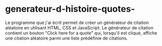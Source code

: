 # generateur-d-histoire-quotes-
Le programme que j'ai écrit permet de créer un générateur de citation aléatoire en utilisant HTML, CSS et JavaScript. Le générateur de citation contient un bouton "Click here for a quote" qui, lorsqu'il est cliqué, affiche une citation aléatoire parmi une liste prédéfinie de citations.
